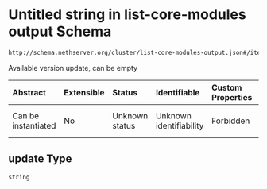 # Untitled string in list-core-modules output Schema

```txt
http://schema.nethserver.org/cluster/list-core-modules-output.json#/items/properties/instances/items/properties/update
```

Available version update, can be empty

| Abstract            | Extensible | Status         | Identifiable            | Custom Properties | Additional Properties | Access Restrictions | Defined In                                                                                      |
| :------------------ | :--------- | :------------- | :---------------------- | :---------------- | :-------------------- | :------------------ | :---------------------------------------------------------------------------------------------- |
| Can be instantiated | No         | Unknown status | Unknown identifiability | Forbidden         | Allowed               | none                | [list-core-modules-output.json\*](cluster/list-core-modules-output.json "open original schema") |

## update Type

`string`
